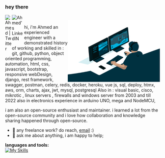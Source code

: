 ### hey there 

<a href="https://twitter.com/ahmedclenton403">
  <img align="left" alt="Ahmed | Twitter" width="22px" src="https://img.shields.io/badge/LinkedIn-blue?logo=linkedin&logoColor=white&style=for-the-badge" />
</a>
<a href="https://www.linkedin.com/in/ahmed-gamal-378333151/">
  <img align="left" alt="Ahmed's LinkedIN" width="40px" src="https://img.shields.io/badge/LinkedIn-blue?logo=linkedin&logoColor=white&style=for-the-badge" />
</a>

<br />
  <img center align="right" alt="GIF" src="https://github.com/Gemy403/Gemy403/blob/main/code.gif?raw=true" width="300" height="200" />

hi, i'm Ahmed an experienced engineer with a demonstrated history of working and skilled in :
git, github, python, object oriented programming, automation, html, css, javascript, bootstrap, responsive webDesign, django, rest framework, swagger, postman, celery, redis, docker, heroku, vue js, sql, deploy, htmx, aws, orm, charts, ajax, jwt, mysql, postgresql
Also in : visual basic, cisco, mikrotic , linux servers , firewalls and windows server from 2003 and till 2022 
also in electronics experience in arduino UNO, mega and NodeMCU,

i am also an open-source enthusiast and maintainer. i learned a lot from the open-source community and i love how collaboration and knowledge sharing happened through open-source.


  
- 💼 any freelance work? do reach, [email](mailto:gemygmal403@gmail.com) :)
- 💬 ask me about anything, i am happy to help;

**languages and tools:**  
[![My Skills](https://skillicons.dev/icons?i=linkedin,twitter,py,git,github,django,docker,eclipse,vscode,js,jquery,kubernetes,linux,mongodb,mysql,nginx,nodejs,postgres,postman,powershell,raspberrypi,react,sqlite,stackoverflow,vscode,aws,bootstrap,cloudflare,css,wordpress&theme=light)](https://skillicons.dev)



<!--END_SECTION:waka-->





